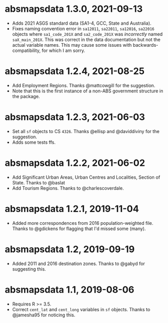 # absmapsdata 1.3.0, 2021-09-13
- Adds 2021 ASGS standard data (SA1-4, GCC, State and Australia).
- Fixes naming convention error in `sa12011`, `sa22011`, `sa12016`, `sa22016` objects where `sa1_code_201X` and `sa2_code_201X` was *incorrectly* named `saX_main_201X`. This was correct in the data documentation but not the actual variable names. This may cause some issues with backwards-compatibility, for which I am sorry.

# absmapsdata 1.2.4, 2021-08-25
- Add Employment Regions. Thanks @mattcowgill for the suggestion.
- Note that this is the first instance of a non-ABS government structure in the package.

# absmapsdata 1.2.3, 2021-06-03
- Set all `sf` objects to CS `4326`. Thanks @ellisp and @daviddiviny for the suggestion.
- Adds some tests ffs.

# absmapsdata 1.2.2, 2021-06-02
- Add Significant Urban Areas, Urban Centres and Localities, Section of State. Thanks to @baslat
- Add Tourism Regions. Thanks to @charlescoverdale.


# absmapsdata 1.2.1, 2019-11-04
- Added more correspondences from 2016 population-weighted file. Thanks to @gdickens for flagging that I'd missed some (many). 

# absmapsdata 1.2, 2019-09-19
- Added 2011 and 2016 destination zones. Thanks to @gabyd for suggesting this.

# absmapsdata 1.1, 2019-08-06
- Requires R >= 3.5.
- Correct `cent_lat` and `cent_long` variables in `sf` objects. Thanks to @jamesha95 for noticing this. 
